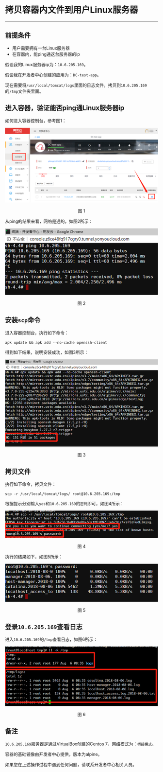 # 拷贝容器内文件到用户Linux服务器

----

## 前提条件

- 用户需要拥有一台Linux服务器
- 在容器内，能ping通这台服务器的ip

假设我的Linux服务器ip为：`10.6.205.169`。

假设我在开发者中心创建的应用为：`DC-test-app`。

现在需要将`/usr/local/tomcat/logs`里面的日志文件，拷贝到`10.6.205.169`的`/tmp`文件夹里面。

## 进入容器，验证能否ping通Linux服务器ip

如何进入容器控制台，参考图1：

<div align=center>

<img src="./images/copy_file2linux_1.png"/>

</div>

<p align="center">图 1</p>

从ping的结果来看，网络是通的，如图2所示：

<div align=center>

<img src="./images/copy_file2linux_2.png"/>

</div>

<p align="center">图 2</p>

## 安装`scp`命令

进入容器控制台，执行如下命令：

```
apk update && apk add --no-cache openssh-client
```

得到如下结果，说明安装成功，如图3所示：

<div align=center>

<img src="./images/copy_file2linux_3.png"/>

</div>

<p align="center">图 3</p>

## 拷贝文件

执行如下命令，拷贝文件：

```
scp -r /usr/local/tomcat/logs/ root@10.6.205.169:/tmp
```

根据提示分别输入`yes`和`10.6.205.169`的`密码`即可，如图4所示：

<div align=center>

<img src="./images/copy_file2linux_4.png"/>

</div>

<p align="center">图 4</p>

执行的结果如下，如图5所示：

<div align=center>

<img src="./images/copy_file2linux_5.png"/>

</div>

<p align="center">图 5</p>

## 登录`10.6.205.169`查看日志

进入`10.6.205.169`的`/tmp`查看日志，如图6所示：

<div align=center>

<img src="./images/copy_file2linux_6.png"/>

</div>

<p align="center">图 6</p>

## 备注

`10.6.205.169`服务器是通过VirtualBox创建的Centos 7，网络模式为：`桥接模式`。

容器的基础镜像由开发者中心提供，版本为alpine。

如果您在上述操作过程中遇到任何问题，请联系开发者中心相关人员。